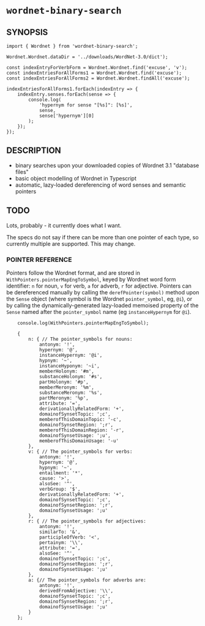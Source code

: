 # `wordnet-binary-search`

## SYNOPSIS

    import { Wordnet } from 'wordnet-binary-search';

    Wordnet.Wordnet.dataDir = '../downloads/WordNet-3.0/dict');

    const indexEntryForVerbForm = Wordnet.Wordnet.find('excuse', 'v');
    const indexEntriesForAllForms1 = Wordnet.Wordnet.find('excuse');
    const indexEntriesForAllForms2 = Wordnet.Wordnet.findAll('excuse');

    indexEntriesForAllForms1.forEach(indexEntry => {
        indexEntry.senses.forEach(sense => {
            console.log(
                'hypernym for sense "[%s]": [%s]',
                sense,
                sense['hypernym'][0]
            );
        });
    });

## DESCRIPTION

* binary searches upon your downloaded copies of Wordnet 3.1 "database files"
* basic object modelling of Wordnet in Typescript
* automatic, lazy-loaded  dereferencing of word senses and semantic pointers

## TODO

Lots, probably - it currently does what I want.

The specs do not say if there can be more than one pointer of each type,
so currently multiple are supported. This may change.

### POINTER REFERENCE

Pointers follow the Wordnet format, and are stored in `WithPointers.pointerMapEngToSymbol`, keyed by Wordnet word form identifier: `n` for noun, `v` for verb, `a` for adverb, `r` for adjective. Pointers can be dereferenced manually by calling the `derefPointer(symbol)` method upon the `Sense` object (where symbol is the Wordnet `pointer_symbol`, eg, `@i`), or by calling the dynamically-generated lazy-loaded memoised property of the `Sense` named after the `pointer_symbol` name (eg `instanceHypernym` for `@i`).

```ecma
    console.log(WithPointers.pointerMapEngToSymbol);
    
    {
        n: { // The pointer_symbols for nouns:
            antonym: '!',
            hypernym: '@',
            instanceHypernym: '@i',
            hypnym: '~',
            instanceHyponym: '~i',
            memberHolonym: '#m',
            substanceHolonym: '#s',
            partHolonym: '#p',
            memberMeronym: '%m',
            substanceMeronym: '%s',
            partMeronym: '%p',
            attribute: '=',
            derivationallyRelatedForm: '+',
            domainofSynsetTopic: ';c',
            memberofThisDomainTopic: '-c',
            domainofSynsetRegion: ';r',
            memberofThisDomainRegion: '-r',
            domainofSynsetUsage: ';u',
            memberofThisDomainUsage: '-u'
        },
        v: { // The pointer_symbols for verbs:
            antonym: '!',
            hypernym: '@',
            hypnym: '~',
            entailment: '*',
            cause: '>',
            alsoSee: '^',
            verbGroup: '$',
            derivationallyRelatedForm: '+',
            domainofSynsetTopic: ';c',
            domainofSynsetRegion: ';r',
            domainofSynsetUsage: ';u'
        },
        r: { // The pointer_symbols for adjectives:
            antonym: '!',
            similarTo: '&',
            participleOfVerb: '<',
            pertainym: '\\',
            attribute: '=',
            alsoSee: '^',
            domainofSynsetTopic: ';c',
            domainofSynsetRegion: ';r',
            domainofSynsetUsage: ';u'
        },
        a: {// The pointer_symbols for adverbs are:
            antonym: '!',
            derivedFromAdjective: '\\',
            domainofSynsetTopic: ';c',
            domainofSynsetRegion: ';r',
            domainofSynsetUsage: ';u'
        }
    };
```
